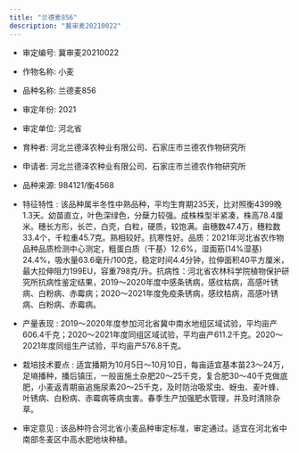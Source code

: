 ```yaml
---
title: "兰德麦856"
description: "冀审麦20210022"
---
```

* 审定编号:  冀审麦20210022

*  作物名称:  小麦

*  品种名称:  兰德麦856

*  审定年份:  2021

*  审定单位:  河北省

* 育种者:  河北兰德泽农种业有限公司、石家庄市兰德农作物研究所

*  申请者:  河北兰德泽农种业有限公司、石家庄市兰德农作物研究所

*  品种来源:  984121/衡4568

*  特征特性 : 
该品种属半冬性中熟品种，平均生育期235天，比对照衡4399晚1.3天。幼苗直立，叶色深绿色，分蘖力较强。成株株型半紧凑，株高78.4厘米。穗长方形，长芒，白壳，白粒，硬质，较饱满。亩穗数47.4万，穗粒数33.4个，千粒重45.7克。熟相较好。抗寒性好。品质：2021年河北省农作物品种品质检测中心测定，粗蛋白质（干基）12.6%，湿面筋(14%湿基) 24.4%，吸水量63.6毫升/100克，稳定时间4.4分钟，拉伸面积40平方厘米，最大拉伸阻力199EU，容重798克/升。抗病性：河北省农林科学院植物保护研究所抗病性鉴定结果，2019～2020年度中感条锈病，感纹枯病，高感叶锈病、白粉病、赤霉病；2020～2021年度免疫条锈病，感纹枯病，高感叶锈病、白粉病、赤霉病。
 
*  产量表现 : 
2019～2020年度参加河北省冀中南水地组区域试验，平均亩产606.4千克；2020～2021年度同组区域试验，平均亩产611.2千克。2020～2021年度同组生产试验，平均亩产576.8千克。

*  栽培技术要点 : 
适宜播期为10月5日～10月10日，每亩适宜基本苗23～24万，足墒播种，播后镇压，一般亩施土杂肥20～25千克，复合肥30～40千克做底肥，小麦返青期亩追施尿素20～25千克，及时防治吸浆虫、蚜虫、麦叶蜂、叶锈病、白粉病、赤霉病等病虫害。春季生产加强肥水管理，并及时清除杂草。

*  审定意见 : 
该品种符合河北省小麦品种审定标准，审定通过。适宜在河北省中南部冬麦区中高水肥地块种植。
